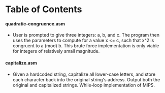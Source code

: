 # Table of Contents

#### quadratic-congruence.asm
- User is prompted to give three integers: a, b, and c. The program then uses the parameters to compute for a value x <= c, such that x^2 is congruent to a (mod) b. This brute force implementation is only viable for integers of relatively small magnitude.

#### capitalize.asm
- Given a hardcoded string, capitalize all lower-case letters, and store each character back into the original string's address. Output both the original and capitalized strings. While-loop implementation of MIPS.
